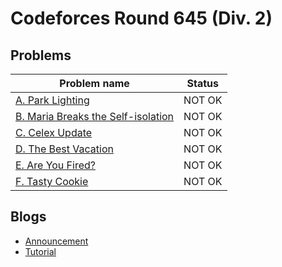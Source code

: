 # Codeforces Round 645 (Div. 2)

## Problems

|Problem name|Status|
|------------|---------|
| [A. Park Lighting](problems/A._Park_Lighting.md)|NOT OK|
| [B. Maria Breaks the Self-isolation](problems/B._Maria_Breaks_the_Self-isolation.md)|NOT OK|
| [C. Celex Update](problems/C._Celex_Update.md)|NOT OK|
| [D. The Best Vacation](problems/D._The_Best_Vacation.md)|NOT OK|
| [E. Are You Fired?](problems/E._Are_You_Fired_.md)|NOT OK|
| [F. Tasty Cookie](problems/F._Tasty_Cookie.md)|NOT OK|
## Blogs

- [Announcement](blogs/Announcement.md)
- [Tutorial](blogs/Tutorial.md)
